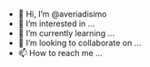 - 👋 Hi, I’m @averiadisimo
- 👀 I’m interested in ...
- 🌱 I’m currently learning ...
- 💞️ I’m looking to collaborate on ...
- 📫 How to reach me ...

<!---
miketaison4321S/miketaison4321S is a ✨ special ✨ repository because its `README.md` (this file) appears on your GitHub profile.
You can click the Preview link to take a look at your changes.
--->
